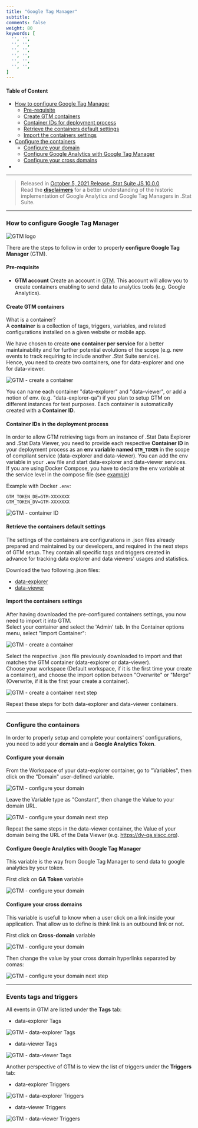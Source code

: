 ```yaml
---
title: "Google Tag Manager"
subtitle: 
comments: false
weight: 80
keywords: [
  '', '',
  '', '',
  '', '',
  '', '',
  '', '',
  '', '',
]
---
```


#### Table of Content
- [How to configure Google Tag Manager](#how-to-configure-google-tag-manager)
  - [Pre-requisite](#pre-requisite)
  - [Create GTM containers](#create-gtm-containers)
  - [Container IDs for deployment process](#container-ids-for-deployment-process)
  - [Retrieve the containers default settings](#retrieve-the-containers-default-settings)
  - [Import the containers settings](#import-the-containers-settings)
- [Configure the containers](#configure-the-containers)
  - [Configure your domain](#configure-your-domain)
  - [Configure Google Analytics with Google Tag Manager](#configure-google-analytics-with-google-tag-manager)
  - [Configure your cross domains](#configure-your-cross-domains)
- [](#)

---

> Released in [October 5, 2021 Release .Stat Suite JS 10.0.0](https://sis-cc.gitlab.io/dotstatsuite-documentation/changelog/#october-5-2021)  
> Read the **[disclaimers](https://sis-cc.gitlab.io/dotstatsuite-documentation/configurations/de-analytics/)** for a better understanding of the historic implementation of Google Analytics and Google Tag Managers in .Stat Suite.

---

### How to configure Google Tag Manager

![GTM logo](/dotstatsuite-documentation/images/googletagmanager-logo.png)

There are the steps to follow in order to properly **configure Google Tag Manager** (GTM).

#### Pre-requisite
  - **GTM account**
Create an account in [GTM](https://tagmanager.google.com). This account will allow you to create containers enabling to send data to analytics tools (e.g. Google Analytics).

#### Create GTM containers
What is a container?   
A **container** is a collection of tags, triggers, variables, and related configurations installed on a given website or mobile app.

We have chosen to create **one container per service** for a better maintainability and for further potential evolutions of the scope (e.g. new events to track requiring to include another .Stat Suite service).  
Hence, you need to create two containers, one for data-explorer and one for data-viewer.

![GTM - create a container](/dotstatsuite-documentation/images/gtm-create-container.png)

You can name each container "data-explorer" and "data-viewer", or add a notion of env. (e.g. "data-explorer-qa") if you plan to setup GTM on different instances for test purposes. Each container is automatically created with a **Container ID**.

#### Container IDs in the deployment process
In order to allow GTM retrieving tags from an instance of .Stat Data Explorer and .Stat Data Viewer, you need to provide each respective  **Container ID** in your deployment process as an **env variable named `GTM_TOKEN`** in the scope of compliant service (data-explorer and data-viewer). You can add the env variable in your **`.env`** file and start data-explorer and data-viewer services.  
If you are using Docker Compose, you have to declare the env variable at the service level in the compose file (see [example](https://gitlab.com/sis-cc/.stat-suite/dotstatsuite-docker-compose/-/blob/master/demo/.env))

Example with Docker `.env`:

```
GTM_TOKEN_DE=GTM-XXXXXXX
GTM_TOKEN_DV=GTM-XXXXXXX
```

![GTM - container ID](/dotstatsuite-documentation/images/gtm-container-id.png)

#### Retrieve the containers default settings
The settings of the containers are configurations in .json files already prepared and maintained by our developers, and required in the next steps of GTM setup. They contain all specific tags and triggers created in advance for tracking data explorer and data viewers' usages and statistics.

Download  the two following .json files:
  - <a href="/dotstatsuite-documentation/assets/GTM-template/gtm-data-explorer.json" download>data-explorer</a>
  - <a href="/dotstatsuite-documentation/assets/GTM-template/gtm-data-viewer.json" download>data-viewer</a>

#### Import the containers settings
After having downloaded the pre-configured containers settings, you now need to import it into GTM.  
Select your container and select the 'Admin' tab. In the Container options menu, select "Import Container":

![GTM - create a container](/dotstatsuite-documentation/images/gtm-import-container.png)   

Select the respective .json file previously downloaded to import and that matches the GTM container (data-explorer or data-viewer).  
Choose your workspace (Default workspace, if it is the first time your create a container), and choose the import option between "Overwrite" or "Merge" (Overwrite, if it is the first your create a container).

![GTM - create a container next step](/dotstatsuite-documentation/images/gtm-import-container-next-1.png)  

Repeat these steps for both data-explorer and data-viewer containers.

---

### Configure the containers
In order to properly setup and complete your containers' configurations, you need to add your **domain** and a **Google Analytics Token**.

#### Configure your domain
From the Workspace of your data-explorer container, go to "Variables", then click on the "Domain" user-defined variable.

![GTM - configure your domain](/dotstatsuite-documentation/images/gtm-ga-domain.png)  

Leave the Variable type as "Constant", then change the Value to your domain URL.

![GTM - configure your domain next step](/dotstatsuite-documentation/images/gtm-ga-token-next-step0.png)  

Repeat the same steps in the data-viewer container, the Value of your domain being the URL of the Data Viewer (e.g. https://dv-qa.siscc.org).

#### Configure Google Analytics with Google Tag Manager
This variable is the way from Google Tag Manager to send data to google analytics by your token.   

First click on **GA Token** variable

![GTM - configure your domain](/dotstatsuite-documentation/images/gtm-ga-token.png)  

#### Configure your cross domains
This variable is usefull to know when a user click on a link inside your application. That allow us to define is think link is an outbound link or not.

First click on **Cross-domain** variable

![GTM - configure your domain](/dotstatsuite-documentation/images/gtm-ga-cross-domain.png)  

Then change the value by your cross domain hyperlinks separated by comas:

![GTM - configure your domain next step](/dotstatsuite-documentation/images/gtm-ga-cross-domain-next-step0.png)  

---

### Events tags and triggers
All events in GTM are listed under the **Tags** tab:

- data-explorer Tags

![GTM - data-explorer Tags](/dotstatsuite-documentation/images/gtm-data-explorer-tags.png)

- data-viewer Tags

![GTM - data-viewer Tags](/dotstatsuite-documentation/images/gtm-data-viewer-tags.png)

Another perspective of GTM is to view the list of triggers under the **Triggers** tab:

- data-explorer Triggers

![GTM - data-explorer Triggers](/dotstatsuite-documentation/images/gtm-data-explorer-triggers.png)

- data-viewer Triggers

![GTM - data-viewer Triggers](/dotstatsuite-documentation/images/gtm-data-viewer-triggers.png)
